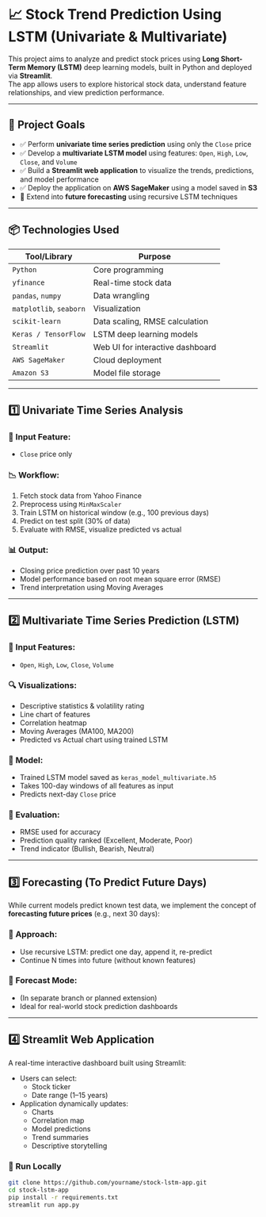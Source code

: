 # 📈 Stock Trend Prediction Using LSTM (Univariate & Multivariate)

This project aims to analyze and predict stock prices using **Long Short-Term Memory (LSTM)** deep learning models, built in Python and deployed via **Streamlit**.  
The app allows users to explore historical stock data, understand feature relationships, and view prediction performance.

---

## 🧠 Project Goals

- ✅ Perform **univariate time series prediction** using only the `Close` price
- ✅ Develop a **multivariate LSTM model** using features: `Open`, `High`, `Low`, `Close`, and `Volume`
- ✅ Build a **Streamlit web application** to visualize the trends, predictions, and model performance
- ✅ Deploy the application on **AWS SageMaker** using a model saved in **S3**
- 🔮 Extend into **future forecasting** using recursive LSTM techniques

---

## 📦 Technologies Used

| Tool/Library        | Purpose                          |
|---------------------|----------------------------------|
| `Python`            | Core programming                 |
| `yfinance`          | Real-time stock data             |
| `pandas`, `numpy`   | Data wrangling                   |
| `matplotlib`, `seaborn` | Visualization              |
| `scikit-learn`      | Data scaling, RMSE calculation   |
| `Keras / TensorFlow`| LSTM deep learning models        |
| `Streamlit`         | Web UI for interactive dashboard |
| `AWS SageMaker`     | Cloud deployment                 |
| `Amazon S3`         | Model file storage               |

---

## 1️⃣ Univariate Time Series Analysis

### 📌 Input Feature:
- `Close` price only

### 📉 Workflow:
1. Fetch stock data from Yahoo Finance
2. Preprocess using `MinMaxScaler`
3. Train LSTM on historical window (e.g., 100 previous days)
4. Predict on test split (30% of data)
5. Evaluate with RMSE, visualize predicted vs actual

### 📊 Output:
- Closing price prediction over past 10 years
- Model performance based on root mean square error (RMSE)
- Trend interpretation using Moving Averages

---

## 2️⃣ Multivariate Time Series Prediction (LSTM)

### 📌 Input Features:
- `Open`, `High`, `Low`, `Close`, `Volume`

### 🔍 Visualizations:
- Descriptive statistics & volatility rating
- Line chart of features
- Correlation heatmap
- Moving Averages (MA100, MA200)
- Predicted vs Actual chart using trained LSTM

### 🧠 Model:
- Trained LSTM model saved as `keras_model_multivariate.h5`
- Takes 100-day windows of all features as input
- Predicts next-day `Close` price

### 📏 Evaluation:
- RMSE used for accuracy
- Prediction quality ranked (Excellent, Moderate, Poor)
- Trend indicator (Bullish, Bearish, Neutral)

---

## 3️⃣ Forecasting (To Predict Future Days)

While current models predict known test data, we implement the concept of **forecasting future prices** (e.g., next 30 days):

### 🔄 Approach:
- Use recursive LSTM: predict one day, append it, re-predict
- Continue N times into future (without known features)

### 🧪 Forecast Mode:
- (In separate branch or planned extension)
- Ideal for real-world stock prediction dashboards

---

## 4️⃣ Streamlit Web Application

A real-time interactive dashboard built using Streamlit:
- Users can select:
  - Stock ticker
  - Date range (1–15 years)
- Application dynamically updates:
  - Charts
  - Correlation map
  - Model predictions
  - Trend summaries
  - Descriptive storytelling

### 🔧 Run Locally

```bash
git clone https://github.com/yourname/stock-lstm-app.git
cd stock-lstm-app
pip install -r requirements.txt
streamlit run app.py
